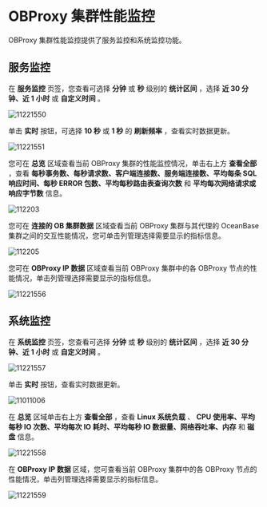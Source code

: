 OBProxy 集群性能监控 
===================================

OBProxy 集群性能监控提供了服务监控和系统监控功能。

**服务监控** 
-----------------------------

在 **服务监控** 页签，您查看可选择 **分钟** 或 **秒** 级别的 **统计区间** ，选择 **近 30 分钟、近 1 小时** 或 **自定义时间** 。

![11221550](https://help-static-aliyun-doc.aliyuncs.com/assets/img/zh-CN/5165467361/p355963.png)

单击 **实时** 按钮，可选择 **10 秒** 或 **1 秒** 的 **刷新频率** ，查看实时数据更新。

![11221551](https://help-static-aliyun-doc.aliyuncs.com/assets/img/zh-CN/5165467361/p355964.png)

您可在 **总览** 区域查看当前 OBProxy 集群的性能监控情况，单击右上方 **查看全部** ，查看 **每秒事务数、每秒请求数、客户端连接数、服务端连接数、平均每条 SQL 响应时间、每秒 ERROR 包数、平均每秒路由表查询次数** 和 **平均每次网络请求或响应字节数** 信息。

![112203](https://help-static-aliyun-doc.aliyuncs.com/assets/img/zh-CN/5165467361/p355965.png)

您可在 **连接的 OB 集群数据** 区域查看当前 OBProxy 集群与其代理的 OceanBase 集群之间的交互性能情况，您可单击列管理选择需要显示的指标信息。

![112205](https://help-static-aliyun-doc.aliyuncs.com/assets/img/zh-CN/6165467361/p355972.png)

您可在 **OBProxy IP 数据** 区域查看当前 OBProxy 集群中的各 OBProxy 节点的性能情况，单击列管理选择需要显示的指标信息。

![11221556](https://obbusiness-private.oss-cn-shanghai.aliyuncs.com/doc/img/ocp/401/IP%E6%95%B0%E6%8D%AE1.png)

**系统监控** 
-----------------------------

在 **系统监控** 页签，您查看可选择 **分钟** 或 **秒** 级别的 **统计区间** ，选择 **近 30 分钟、近 1 小时** 或 **自定义时间** 。

![11221557](https://help-static-aliyun-doc.aliyuncs.com/assets/img/zh-CN/6165467361/p355978.png)

单击 **实时** 按钮，查看实时数据更新。

![11011006](https://help-static-aliyun-doc.aliyuncs.com/assets/img/zh-CN/2168456361/p345940.png)

在 **总览** 区域单击右上方 **查看全部** ，查看 **Linux 系统负载** 、 **CPU 使用率、平均每秒 IO 次数、平均每次 IO 耗时、平均每秒 IO 数据量、网络吞吐率、内存** 和 **磁盘** 信息。

![11221558](https://help-static-aliyun-doc.aliyuncs.com/assets/img/zh-CN/6165467361/p355984.png)

在 **OBProxy IP 数据** 区域，您可查看当前 OBProxy 集群中的各 OBProxy 节点的性能情况，单击列管理选择需要显示的指标信息。

![11221559](https://obbusiness-private.oss-cn-shanghai.aliyuncs.com/doc/img/ocp/401/obproxyIP%E6%95%B0%E6%8D%AE-1-1.png)
